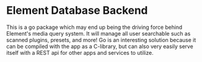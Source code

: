 # Element Database Backend
This is a go package which may end up being the driving force behind Element's media query system.  It will manage all user searchable such as scanned plugins, presets, and more! Go is an interesting solution because it can be compiled with the app as a C-library, but can also very easily serve itself with a REST api for other apps and services to utilize.
